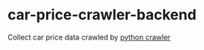 # car-price-crawler-backend

Collect car price data crawled by [python crawler](https://github.com/buraksahin/car-price-crawler)
